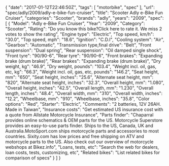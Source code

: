 {
    "date": "2017-01-12T22:46:50Z",
    "tags": [
        "motorbike",
        "spec"
    ],
    "url": "spec\/adly\/2009\/adly-e-bike-fun-cruiser",
    "title": "Scooter Adly e-Bike Fun Cruiser",
    "categories": "Scooter",
    "brands": "adly",
    "years": "2009",
    "spec": [
        {
            "Model": "Adly e-Bike Fun Cruiser",
            "Year": "2009",
            "Category": "Scooter",
            "Rating": "Do you know this bike?Click here to rate it. We miss 2 votes to show the rating",
            "Engine type": "Electric",
            "Top speed, km\/h": "30.0",
            "Top speed, mph": "18.6",
            "Ignition": "C.D.I",
            "Cooling system": "Air",
            "Gearbox": "Automatic",
            "Transmission type,final drive": "Belt",
            "Front suspension": "Dual spring",
            "Rear suspension": "Oil damped single shock",
            "Front tyre": "90\/90-6",
            "Rear tyre": "90\/90-6",
            "Front brakes": "Expanding brake (drum brake)",
            "Rear brakes": "Expanding brake (drum brake)",
            "Dry weight, kg": "46.9",
            "Dry weight, pounds": "103.4",
            "Weight incl. oil, gas, etc, kg": "66.3",
            "Weight incl. oil, gas, etc, pounds": "146.2",
            "Seat height, mm": "650",
            "Seat height, inches": "25.6",
            "Alternate seat height, mm": "820",
            "Alternate seat height, inches": "32.3",
            "Overall height, mm": "1.080",
            "Overall height, inches": "42.5",
            "Overall length, mm": "1.230",
            "Overall length, inches": "48.4",
            "Overall width, mm": "310",
            "Overall width, inches": "12.2",
            "Wheelbase, mm": "910",
            "Wheelbase, inches": "35.8",
            "Color options": "Red",
            "Starter": "Electric",
            "Comments": "2 batteries, 12V 26AH. Made in Taiwan",
            "Insurance costs": "Get estimated US insurance cost with a quote from Allstate Motorcycle Insurance",
            "Parts finder": "Chaparral provides online schematics & OEM parts for the US.   Motorcycle Superstore provides an easy-to-use parts finder. Ships to the US, Canada, UK and Australia.MotoSport.com ships motorcycle parts and accessories to most countries.    Sixity.com has low prices and free shipping on ATV and motorcycle parts to the US. Also check out our overview of motorcycle webshops at Bikez.info",
            "Loans, tests, etc": "Search the web for dealers, loan costs, tests, customizing, etc",
            "Related bikes": "List related bikes for comparison of specs"
        }
    ]
}